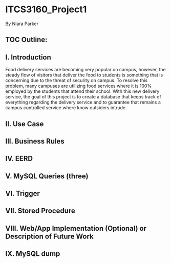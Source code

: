 # ITCS3160_Project1
By Niara Parker

## TOC Outline:

## I. Introduction

Food delivery services are becoming very popular on campus, however, the steady flow of visitors that deliver the food to students is something that is concerning due to the threat of security on campus. To resolve this problem, many campuses are utilizing food services where it is 100% employed by the students that attend their school. With this new delivery service, the goal of this project is to create a database that keeps track of everything regarding the delivery service and to guarantee that remains a campus controlled service where know outsiders intrude.


## II. Use Case

## III. Business Rules

## IV. EERD

## V. MySQL Queries (three)

## VI. Trigger

## VII. Stored Procedure

## VIII. Web/App Implementation (Optional) or Description of Future Work

## IX. MySQL dump

